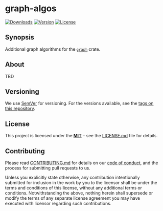 # graph-algos

[![Downloads](https://img.shields.io/crates/d/graph-algos.svg?style=flat-square)](https://crates.io/crates/graph-algos/)
[![Version](https://img.shields.io/crates/v/graph-algos.svg?style=flat-square)](https://crates.io/crates/graph-algos/)
[![License](https://img.shields.io/crates/l/graph-algos.svg?style=flat-square)](https://crates.io/crates/graph-algos/)

## Synopsis

Additional graph algorithms for the [`graph`](https://crates.io/crates/graph) crate.

## About

TBD

## Versioning

We use [SemVer](http://semver.org/) for versioning. For the versions available, see the [tags on this repository](https://github.com/signalo/signalo/tags).

## License

This project is licensed under the [**MIT**](https://www.tldrlegal.com/l/mit) – see the [LICENSE.md](LICENSE.md) file for details.

## Contributing

Please read [CONTRIBUTING.md](../CONTRIBUTING.md) for details on our [code of conduct](https://www.rust-lang.org/conduct.html), and the process for submitting pull requests to us.

Unless you explicitly state otherwise, any contribution intentionally submitted for inclusion in the work by you to the licensor shall be under the terms and conditions of this license, without any additional terms or conditions. Notwithstanding the above, nothing herein shall supersede or modify the terms of any separate license agreement you may have executed with licensor regarding such contributions.
